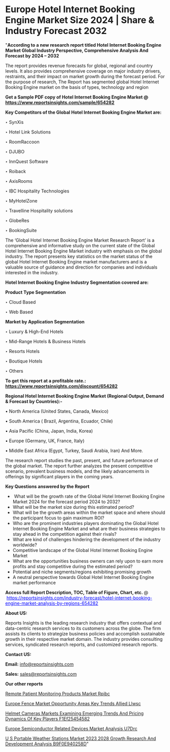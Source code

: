 # Europe Hotel Internet Booking Engine Market Size 2024 | Share & Industry Forecast 2032

"<strong>According to a new research report titled Hotel Internet Booking Engine Market Global Industry Perspective, Comprehensive Analysis And Forecast by 2024 – 2032</strong>

The report provides revenue forecasts for global, regional and country levels. It also provides comprehensive coverage on major industry drivers, restraints, and their impact on market growth during the forecast period. For the purpose of research, The Report has segmented global Hotel Internet Booking Engine market on the basis of types, technology and region

<strong>Get a Sample PDF copy of Hotel Internet Booking Engine Market </strong><strong>@<a href=https://www.reportsinsights.com/sample/654282 style=color:#0000ff;> https://www.reportsinsights.com/sample/654282</a></strong></font>

<strong>Key Competitors of the Global Hotel Internet Booking Engine Market are:</strong>

‣ SynXis

‣ Hotel Link Solutions

‣ RoomRaccoon

‣ DJUBO

‣ InnQuest Software

‣ Roiback

‣ AxisRooms

‣ IBC Hospitality Technologies

‣ MyHotelZone

‣ Travelline Hospitality solutions

‣ GlobeRes

‣ BookingSuite

The ‘Global Hotel Internet Booking Engine Market Research Report’ is a comprehensive and informative study on the current state of the Global Hotel Internet Booking Engine Market industry with emphasis on the global industry. The report presents key statistics on the market status of the global Hotel Internet Booking Engine market manufacturers and is a valuable source of guidance and direction for companies and individuals interested in the industry.

<strong>Hotel Internet Booking Engine Industry Segmentation covered are:</strong>

<strong>Product Type Segmentation</strong>

‣ Cloud Based

‣ Web Based

<strong>Market by Application Segmentation</strong>

‣ Luxury & High-End Hotels

‣ Mid-Range Hotels & Business Hotels

‣ Resorts Hotels

‣ Boutique Hotels

‣ Others

<strong>To get this report at a profitable rate.: <a href=https://www.reportsinsights.com/discount/654282 style=color:#0000ff;>https://www.reportsinsights.com/discount/654282</a></strong></font>

<strong>Regional Hotel Internet Booking Engine Market (Regional Output, Demand &amp; Forecast by Countries):-</strong>

• North America (United States, Canada, Mexico)

• South America ( Brazil, Argentina, Ecuador, Chile)

• Asia Pacific (China, Japan, India, Korea)

• Europe (Germany, UK, France, Italy)

• Middle East Africa (Egypt, Turkey, Saudi Arabia, Iran) And More.

The research report studies the past, present, and future performance of the global market. The report further analyzes the present competitive scenario, prevalent business models, and the likely advancements in offerings by significant players in the coming years.

<strong>Key Questions answered by the Report</strong>
<ul>
  <li> What will be the growth rate of the Global Hotel Internet Booking Engine Market 2024 for the forecast period 2024 to 2032?</li>
  <li>What will be the market size during this estimated period?</li>
  <li>What will be the growth areas within the market space and where should the participant focus to gain maximum ROI?</li>
  <li>Who are the prominent industries players dominating the Global Hotel Internet Booking Engine Market and what are their business strategies to stay ahead in the competition against their rivals?</li>
  <li>What are kind of challenges hindering the development of the industry worldwide?</li>
  <li>Competitive landscape of the Global Hotel Internet Booking Engine Market</li>
  <li>What are the opportunities business owners can rely upon to earn more profits and stay competitive during the estimated period?</li>
  <li>Potential and niche segments/regions exhibiting promising growth</li>
  <li>A neutral perspective towards Global Hotel Internet Booking Engine market performance</li>
</ul>
<strong>Access full Report Description, TOC, Table of Figure, Chart, etc. </strong>@  <a href=https://reportsinsights.com/industry-forecast/hotel-internet-booking-engine-market-analysis-by-regions-654282 style=color:#0000ff;>https://reportsinsights.com/industry-forecast/hotel-internet-booking-engine-market-analysis-by-regions-654282</a></font>

<strong><strong>About US</strong>:</strong>

Reports Insights is the leading research industry that offers contextual and data-centric research services to its customers across the globe. The firm assists its clients to strategize business policies and accomplish sustainable growth in their respective market domain. The industry provides consulting services, syndicated research reports, and customized research reports.

<strong>Contact US:</strong>

<p class=""""><b>Email:</b> <a href=mailto:info@reportsinsights.com>info@reportsinsights.com</a></p>
<p class=""""><b>Sales:</b> <a href=mailto:sales@reportsinsights.com>sales@reportsinsights.com</a></p>

<strong>Our other reports</strong>

<a href=https://www.linkedin.com/pulse/remote-patient-monitoring-products-market-rpibc/>Remote Patient Monitoring Products Market Rpibc</a>

<a href=https://www.linkedin.com/pulse/europe-fence-market-opportunity-areas-key-trends-allied-llwsc/>Europe Fence Market Opportunity Areas Key Trends Allied Llwsc</a>

<a href=https://medium.com/@jadhaosuchit578/helmet-cameras-markets-examining-emerging-trends-and-pricing-dynamics-of-key-players-f1ef25454582>Helmet Cameras Markets Examining Emerging Trends And Pricing Dynamics Of Key Players F1Ef25454582</a>

<a href=https://www.linkedin.com/pulse/europe-semiconductor-related-devices-market-analysis-u7drc/>Europe Semiconductor Related Devices Market Analysis U7Drc</a>

<a href=https://medium.com/@aanandimane055/u-s-portable-weather-stations-market-2023-2028-growth-research-and-development-analysis-b9f0e940258d>U S Portable Weather Stations Market 2023 2028 Growth Research And Development Analysis B9F0E940258D</a>"
